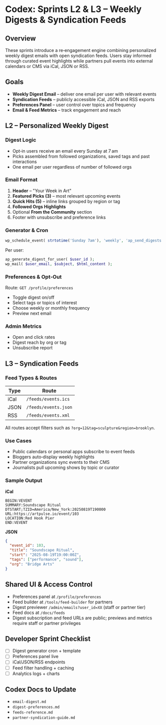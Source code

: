 # Codex: Sprints L2 & L3 – Weekly Digests & Syndication Feeds

## Overview
These sprints introduce a re‑engagement engine combining personalized weekly digest emails with open syndication feeds. Users stay informed through curated event highlights while partners pull events into external calendars or CMS via iCal, JSON or RSS.

## Goals
- **Weekly Digest Email** – deliver one email per user with relevant events
- **Syndication Feeds** – publicly accessible iCal, JSON and RSS exports
- **Preferences Panel** – user control over topics and frequency
- **Email & Feed Metrics** – track engagement and reach

## L2 – Personalized Weekly Digest
### Digest Logic
- Opt‑in users receive an email every Sunday at 7 am
- Picks assembled from followed organizations, saved tags and past interactions
- One email per user regardless of number of followed orgs

### Email Format
1. **Header** – "Your Week in Art"
2. **Featured Picks (3)** – most relevant upcoming events
3. **Quick Hits (5)** – inline links grouped by region or tag
4. **Followed Orgs Highlights**
5. Optional **From the Community** section
6. Footer with unsubscribe and preference links

### Generator & Cron
```php
wp_schedule_event( strtotime('Sunday 7am'), 'weekly', 'ap_send_digests' );
```
Per user:
```php
ap_generate_digest_for_user( $user_id );
wp_mail( $user_email, $subject, $html_content );
```

### Preferences & Opt‑Out
Route: `GET /profile/preferences`
- Toggle digest on/off
- Select tags or topics of interest
- Choose weekly or monthly frequency
- Preview next email

### Admin Metrics
- Open and click rates
- Digest reach by org or tag
- Unsubscribe report

## L3 – Syndication Feeds
### Feed Types & Routes
| Type | Route |
|------|----------------|
| iCal | `/feeds/events.ics` |
| JSON | `/feeds/events.json` |
| RSS  | `/feeds/events.xml` |
All routes accept filters such as `?org=12&tag=sculpture&region=brooklyn`.

### Use Cases
- Public calendars or personal apps subscribe to event feeds
- Bloggers auto‑display weekly highlights
- Partner organizations sync events to their CMS
- Journalists pull upcoming shows by topic or curator

### Sample Output
**iCal**
```ical
BEGIN:VEVENT
SUMMARY:Soundscape Ritual
DTSTART;TZID=America/New_York:20250819T190000
URL:https://artpulse.io/event/103
LOCATION:Red Hook Pier
END:VEVENT
```
**JSON**
```json
{
  "event_id": 103,
  "title": "Soundscape Ritual",
  "start": "2025-08-19T19:00:00Z",
  "tags": ["performance", "sound"],
  "org": "Bridge Arts"
}
```

## Shared UI & Access Control
- Preferences panel at `/profile/preferences`
- Feed builder at `/tools/feed-builder` for partners
- Digest previewer `/admin/emails?user_id=XX` (staff or partner tier)
- Feed docs at `/docs/feeds`
- Digest subscription and feed URLs are public; previews and metrics require staff or partner privileges

## Developer Sprint Checklist
- [ ] Digest generator cron + template
- [ ] Preferences panel live
- [ ] iCal/JSON/RSS endpoints
- [ ] Feed filter handling + caching
- [ ] Analytics logs + charts

## Codex Docs to Update
- `email-digest.md`
- `digest-preferences.md`
- `feeds-reference.md`
- `partner-syndication-guide.md`
